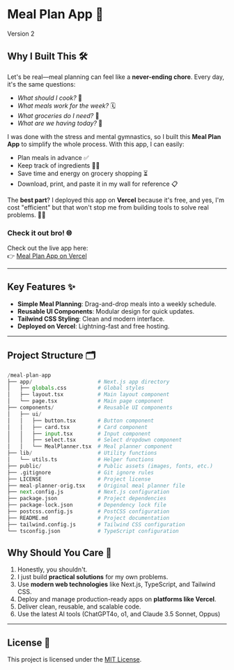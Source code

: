 # Meal Plan App 🍴  
Version 2  

## Why I Built This 🛠️  
Let's be real—meal planning can feel like a **never-ending chore**. Every day, it's the same questions:  
- *What should I cook?* 🍳  
- *What meals work for the week?* 🗓️  
- *What groceries do I need?* 🛒  
- *What are we having today?* 🍔

I was done with the stress and mental gymnastics, so I built this **Meal Plan App** to simplify the whole process. With this app, I can easily:  
- Plan meals in advance ✅  
- Keep track of ingredients 🥕🍗  
- Save time and energy on grocery shopping ⏳  
- Download, print, and paste it in my wall for reference 📋

The **best part**? I deployed this app on **Vercel** because it's free, and yes, I'm cost "efficient" but that won't stop me from building tools to solve real problems. 🚀💪  

### Check it out bro! 🌐  
Check out the live app here:  
👉 [Meal Plan App on Vercel](https://carlo-meal-plan.vercel.app/)  

---

## Key Features ✨  
- **Simple Meal Planning**: Drag-and-drop meals into a weekly schedule.  
- **Reusable UI Components**: Modular design for quick updates.  
- **Tailwind CSS Styling**: Clean and modern interface.  
- **Deployed on Vercel**: Lightning-fast and free hosting.  

---

## Project Structure 🗂️  
```python
/meal-plan-app
├── app/                     # Next.js app directory
│   ├── globals.css          # Global styles
│   ├── layout.tsx           # Main layout component
│   └── page.tsx             # Main page component
├── components/              # Reusable UI components
│   ├── ui/
│   │   ├── button.tsx       # Button component
│   │   ├── card.tsx         # Card component
│   │   ├── input.tsx        # Input component
│   │   ├── select.tsx       # Select dropdown component
│   │   └── MealPlanner.tsx  # Meal planner component
├── lib/                     # Utility functions
│   └── utils.ts             # Helper functions
├── public/                  # Public assets (images, fonts, etc.)
├── .gitignore               # Git ignore rules
├── LICENSE                  # Project license
├── meal-planner-orig.tsx    # Original meal planner file
├── next.config.js           # Next.js configuration
├── package.json             # Project dependencies
├── package-lock.json        # Dependency lock file
├── postcss.config.js        # PostCSS configuration
├── README.md                # Project documentation
├── tailwind.config.js       # Tailwind CSS configuration
└── tsconfig.json            # TypeScript configuration
```

## Why Should You Care 🤝
1. Honestly, you shouldn't.
2. I just build **practical solutions** for my own problems.
2. Use **modern web technologies** like Next.js, TypeScript, and Tailwind CSS.
3. Deploy and manage production-ready apps on **platforms like Vercel**.
4. Deliver clean, reusable, and scalable code.
5. Use the latest AI tools (ChatGPT4o, o1, and Claude 3.5 Sonnet, Oppus)

---

## License 📜  
This project is licensed under the [MIT License](LICENSE).  
